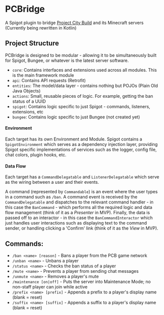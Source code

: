 # PCBridge
A Spigot plugin to bridge [Project City Build](https://projectcitybuild.com) and its Minecraft servers
(Currently being rewritten in Kotlin)

## Project Structure
PCBridge is designed to be modular - allowing it to be simultaneously built for Spigot, Bungee, or whatever is the latest server software.

* `core`: Contains interfaces and extensions used across all modules. This is the main framework module
* `api`: Contains API requests (Retrofit)
* `entities`: The model/data layer - contains nothing but POJOs (Plain Old Java Objects) 
* `actions`: Small, reusable pieces of logic. For example, getting the ban status of a UUID
* `spigot`: Contains logic specific to just Spigot - commands, listeners, extensions, etc
* `bungee`: Contains logic specific to just Bungee (not created yet)

#### Environment
Each target has its own Environment and Module. Spigot contains a `SpigotEnvironment` which serves as a dependency injection layer, providing Spigot specific implementations of services such as the logger, config file, chat colors, plugin hooks, etc.

#### Data Flow
Each target has a `CommandDelegatable` and `ListenerDelegatable` which serve as the wiring between a user and their events. 

A command (represented by `Commandable`) is an event where the user types in a command such as `/ban`. A command event is received by the `CommandDelegatable` and dispatches to the relevant command handler - in this case the `BanCommand` - which performs all the required logic and data flow management (think of it as a *Presenter* in MVP). Finally, the data is passed off to an interactor - in this case the `BanCommandInteractor` which just handles user interactions such as displaying text to the command sender, or handling clicking a 'Confirm' link (think of it as the *View* in MVP).

## Commands:
* `/ban <name> [reason]` - Bans a player from the PCB game network
* `/unban <name>` - Unbans a player
* `/status <name>` - Checks the ban status of a player
* `/mute <name>` - Prevents a player from sending chat messages
* `/unmute <name>` - Removes a player's mute
* `/maintenance [on|off]` - Puts the server into Maintenance Mode; no non-staff player can join while active
* `/prefix <name> [prefix]` - Appends a prefix to a player's display name (blank = reset)
* `/suffix <name> [suffix]` - Appends a suffix to a player's display name (blank = reset)